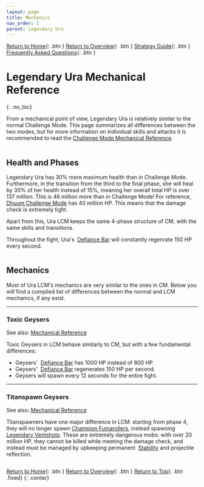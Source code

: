 ```yaml
---
layout: page
title: Mechanics
nav_order: 1
parent: Legendary Ura
---
```


[Return to Home](../index.html){: .btn } [Return to Overview](./overview.html){: .btn } [Strategy Guide](./strategy.html){: .btn } [Frequently Asked Questions](./faq.html){: .btn }

# Legendary Ura Mechanical Reference
{: .no_toc}

From a mechanical point of view, Legendary Ura is relatively similar to the normal Challenge Mode. This page summarizes all differences between the two modes, but for more information on individual skills and attacks it is recommended to read the [Challenge Mode Mechanical Reference](../ura/mechanics.html).

<img class=divider>

## Health and Phases

Legendary Ura has 30% more maximum health than in Challenge Mode. Furthermore, in the transition from the third to the final phase, she will heal by 30% of her health instead of 15%, meaning her overall total HP is over 137 million. This is 46 million more than in Challenge Mode! For reference, [Dhuum Challenge Mode](https://wiki.guildwars2.com/wiki/Hall_of_Chains#The_Voice_in_) has 40 million HP. This means that the damage check is extremely tight.

Apart from this, Ura LCM keeps the same 4-phase structure of CM, with the same skills and transitions.

Throughout the fight, Ura's <img class='inline defiance'> [Defiance Bar] will constantly regenrate 150 HP every second.

<img class=divider>

## Mechanics

Most of Ura LCM's mechanics are very similar to the ones in CM. Below you will find a compiled list of differences between the normal and LCM mechanics, if any exist.

---

### Toxic Geysers
See also: [Mechanical Reference](../ura/mechanics.html#toxic-geysers)

Toxic Geysers in LCM behave similarly to CM, but with a few fundamental differences:
- Geysers' <img class='inline defiance'> [Defiance Bar] has 1000 HP instead of 800 HP.
- Geysers' <img class='inline defiance'> [Defiance Bar] regenerates 150 HP per second.
- Geysers will spawn every 12 seconds for the entire fight.

---

### Titanspawn Geysers
See also: [Mechanical Reference](../ura/mechanics.html#titanspawn-geysers)

Titanspawners have one major difference in LCM: starting from phase 4, they will no longer spawn [Champion Fumarollers], instead spawning [Legendary Ventshots]. These are extremely dangerous mobs: with over 20 million HP, they cannot be killed while meeting the damage check, and instead must be managed by upkeeping permanent <img class='inline stability'> [Stability] and projectile reflection.

<img class=divider>

[Return to Home](../index.html){: .btn } [Return to Overview](overview.html){: .btn } [Return to Top](#ura-mechanical-reference){: .btn .fixed}
{: .center}

[Acid Spray]: #acid-spray
[Titanic Resistance]: #-titanic-resistance
[Deterrence]: #-deterrence
[Dispel]: #bloodstone-shard
[Bloodstone Shard]: #bloodstone-shard
[Bloodstone Shards]: #bloodstone-shard
[Bloodstone Saturation]: #-bloodstone-saturation
[Champion Fumaroller]: #champion-fumaroller
[Champion Fumarollers]:  ../ura/mechanics.html#champion-fumaroller
[Champion Fumarollers]:  ../ura/mechanics.html#legendary-ventshot
[Legendary Ventshots]: ../ura/mechanics.html#legendary-ventshot
[Toxic Geyser]: #toxic-geyser
[Toxic Geysers]: #toxic-geyser
[Sulfuric Geyser]: #sulfuric-geyser
[Sulfuric Geysers]: #sulfuric-geyser
[Create Titanspawn Geyser]: #titanspawn-geysers
[Titanspawn Geyser]: #titanspawn-geysers
[Titanspawn Geysers]: #titanspawn-geysers
[Autoattack Chain]: #autoattack-chain
[Pressure Blast]: #pressure-blast
[Propel]: #propel
[Scalding Aura]: #scalding-aura
[Steam Prison]: #steam-prison
[Bloodstone Radiation]: #bloodstone-radiation
[Rising Pressure]: #-rising-pressure
[Return]: #return
[Sulfuric Acid]: #-sulfuric-acid

[Invulnerable]: https://wiki.guildwars2.com/wiki/Invulnerable
[Defiance Bar]: https://wiki.guildwars2.com/wiki/Defiance_bar
[Aegis]: https://wiki.guildwars2.com/wiki/Aegis
[Protection]: https://wiki.guildwars2.com/wiki/Protection
[Resolution]: https://wiki.guildwars2.com/wiki/Resolution
[Might]: https://wiki.guildwars2.com/wiki/Might
[Stability]: https://wiki.guildwars2.com/wiki/Stability
[Power]: https://wiki.guildwars2.com/wiki/Power
[Condition]: https://wiki.guildwars2.com/wiki/Condition
[Conditions]: https://wiki.guildwars2.com/wiki/Condition
[Poison]: https://wiki.guildwars2.com/wiki/Poisoned
[Burning]: https://wiki.guildwars2.com/wiki/Burning
[Vulnerability]: https://wiki.guildwars2.com/wiki/Vulnerability
[Knockdown]: https://wiki.guildwars2.com/wiki/Knockdown
[Knockback]: https://wiki.guildwars2.com/wiki/Knockback
[Exposed]: https://wiki.guildwars2.com/wiki/Exposed
[Stunbroken]: https://wiki.guildwars2.com/wiki/Stun_break
[Superspeed]: https://wiki.guildwars2.com/wiki/Superspeed